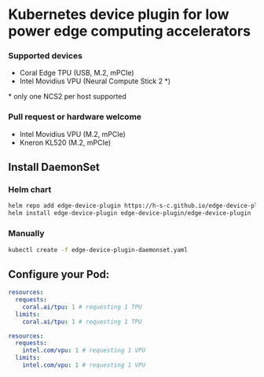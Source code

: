 # Kubernetes device plugin for low power edge computing accelerators

### Supported devices
- Coral Edge TPU (USB, M.2, mPCIe)
- Intel Movidius VPU (Neural Compute Stick 2 \*)

\* only one NCS2 per host supported

### Pull request or hardware welcome
- Intel Movidius VPU (M.2, mPCIe)
- Kneron KL520 (M.2, mPCIe)

## Install DaemonSet
### Helm chart
```bash
helm repo add edge-device-plugin https://h-s-c.github.io/edge-device-plugin
helm install edge-device-plugin edge-device-plugin/edge-device-plugin
```

### Manually
```bash
kubectl create -f edge-device-plugin-daemonset.yaml
```

## Configure your Pod:
```yaml
resources: 
  requests:
    coral.ai/tpu: 1 # requesting 1 TPU
  limits:
    coral.ai/tpu: 1 # requesting 1 TPU
```
```yaml
resources: 
  requests:
    intel.com/vpu: 1 # requesting 1 VPU
  limits:
    intel.com/vpu: 1 # requesting 1 VPU
```